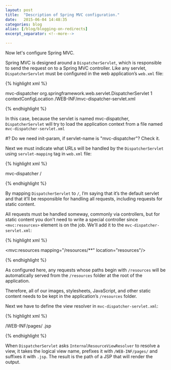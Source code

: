 ```yaml
---
layout: post
title:  "Description of Spring MVC configuration."
date:   2015-06-04 14:48:35
categories: blog
alias: [/blog/blogging-on-redirects]
excerpt_separator: <!--more-->

---
```


Now let's configure Spring MVC.

Spring MVC is designed around a `DispatcherServlet`, which is responsible to send the request on to a Spring MVC
controller. Like any servlet, `DispatcherServlet` must be configured in the web application’s `web.xml` file:

{% highlight xml %}

<servlet>
    <servlet-name>mvc-dispatcher</servlet-name>
    <servlet-class>org.springframework.web.servlet.DispatcherServlet</servlet-class>
    <load-on-startup>1</load-on-startup>
    <init-param>
        <param-name>contextConfigLocation</param-name>
        <param-value>/WEB-INF/mvc-dispatcher-servlet.xml</param-value>
    </init-param>
</servlet>

{% endhighlight %}

In this case, because the servlet is named mvc-dispatcher, `DispatcherServlet` will try to load the application context
from a file named `mvc-dispatcher-servlet.xml`

#? Do we need init-param, if servlet-name is "mvc-dispatcher"? Check it.

Next we must indicate what URLs will be handled by the `DispatcherServlet` using `servlet-mapping` tag in `web.xml`
file:

{% highlight xml %}

<servlet-mapping>
    <servlet-name>mvc-dispatcher</servlet-name>
    <url-pattern>/</url-pattern>
</servlet-mapping>

{% endhighlight %}

By mapping `DispatcherServlet` to `/`, I’m saying that it’s the default servlet and that it’ll be responsible for
handling all requests, including requests for static content.

All requests must be handled someway, commonly via controllers, but for static content you don't need to write a
special controller since `<mvc:resources>` element is on the job. We'll add it to the `mvc-dispatcher-servlet.xml`:

{% highlight xml %}

<mvc:resources mapping="/resources/**" location="resources"/>

{% endhighlight %}

As configured here, any requests whose paths begin with `/resources` will be automatically served from the `/resources`
folder at the root of the application.

Therefore, all of our images, stylesheets, JavaScript, and other static content needs to be kept in the application’s
`/resources` folder.

Next we have to define the view resolver in `mvc-dispatcher-servlet.xml`:

{% highlight xml %}

<bean
    class="org.springframework.web.servlet.view.InternalResourceViewResolver">
    <property name="prefix">
        <value>/WEB-INF/pages/</value>
    </property>
    <property name="suffix">
        <value>.jsp</value>
    </property>
</bean>

{% endhighlight %}

When `DispatcherServlet` asks `InternalResourceViewResolver` to resolve a view, it
takes the logical view name, prefixes it with `/WEB-INF/pages/` and suffixes it with `.jsp`.
The result is the path of a JSP that will render the output.